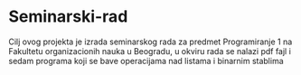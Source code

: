 # Seminarski-rad
 
Cilj ovog projekta je izrada seminarskog rada za predmet Programiranje 1 na Fakultetu organizacionih nauka u Beogradu,
u okviru rada se nalazi pdf fajl i sedam programa koji se bave operacijama nad listama i binarnim stablima
